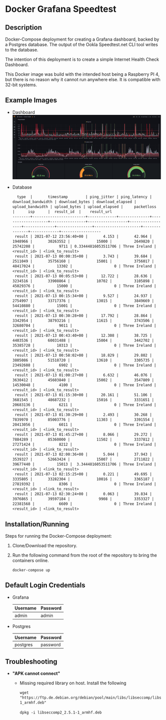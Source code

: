 # Docker Grafana Speedtest

## Description

Docker-Compose deployment for creating a Grafana dashboard, backed by a Postgres database. The output of the Ookla
Speedtest.net CLI tool writes to the database.

The intention of this deployment is to create a simple Internet Health Check Dashboard.

This Docker image was build with the intended host being a Raspberry PI 4, but there is no reason why it cannot run
anywhere else. It is compatible with 32-bit systems.

## Example Images

- Dashboard
  ![](./img/InternetHealthCheck%20-%20Grafana.png "Dashboard Example 1")

- Database

  ```
    type  |       timestamp        | ping_jitter | ping_latency | download_bandwidth | download_bytes | download_elapsed | upload_bandwidth | upload_bytes | upload_elapsed |     packetloss      |      isp      |  result_id  |    result_url
  --------+------------------------+-------------+--------------+--------------------+----------------+------------------+------------------+--------------+----------------+---------------------+---------------+-------------+------------------
   result | 2021-07-12 23:56:40+00 |       4.153 |       42.964 |            1948966 |       30263552 |            15000 |          2649820 |     25742208 |           9711 | 0.33444816053511706 | Three Ireland | <result_id> | <link_to_result>
   result | 2021-07-13 00:00:35+00 |       3.743 |       39.684 |            2511049 |       35756160 |            15001 |          3756017 |     48417024 |          13302 |                   0 | Three Ireland | <result_id> | <link_to_result>
   result | 2021-07-13 00:05:53+00 |      12.722 |       28.636 |            3234516 |       33908864 |            10702 |          3105898 |     45029376 |          15000 |                   0 | Three Ireland | <result_id> | <link_to_result>
   result | 2021-07-13 00:15:34+00 |       9.527 |       24.937 |            2754997 |       33717376 |            13015 |          3849669 |     54410880 |          15001 |                   0 | Three Ireland | <result_id> | <link_to_result>
   result | 2021-07-13 00:30:28+00 |      17.792 |       28.864 |            3342954 |       38793216 |            11615 |          3743506 |     32680704 |           9011 |                   0 | Three Ireland | <result_id> | <link_to_result>
   result | 2021-07-13 00:43:40+00 |      12.308 |       38.725 |            4403536 |       60031488 |            15004 |          3442702 |     35385728 |          10313 |                   0 | Three Ireland | <result_id> | <link_to_result>
   result | 2021-07-13 00:58:02+00 |      18.829 |       29.802 |            3805086 |       51518720 |            13610 |          3305735 |     23492608 |           6902 |                   0 | Three Ireland | <result_id> | <link_to_result>
   result | 2021-07-13 01:00:27+00 |       6.632 |       46.076 |            3630412 |       45603840 |            15002 |          3547809 |     14530048 |           4100 |                   0 | Three Ireland | <result_id> | <link_to_result>
   result | 2021-07-13 01:15:30+00 |      20.161 |       51.106 |            3681545 |       48687232 |            15016 |          3331651 |     20683136 |           6211 |                   0 | Three Ireland | <result_id> | <link_to_result>
   result | 2021-07-13 01:30:29+00 |       2.493 |       30.268 |            7839970 |       85003776 |            11303 |          3391554 |     20413056 |           6011 |                   0 | Three Ireland | <result_id> | <link_to_result>
   result | 2021-07-13 01:45:27+00 |       8.066 |       29.272 |            7884289 |       85360000 |            11502 |          3337812 |     27271424 |           8212 |                   0 | Three Ireland | <result_id> | <link_to_result>
   result | 2021-07-13 02:00:36+00 |       5.044 |       37.943 |            3539327 |       52663424 |            15007 |          2711022 |     39677440 |          15013 |  3.3444816053511706 | Three Ireland | <result_id> | <link_to_result>
   result | 2021-07-13 02:15:25+00 |       0.221 |       49.695 |            3335805 |       33282304 |            10016 |          3365187 |     27819392 |           8306 |                   0 | Three Ireland | <result_id> | <link_to_result>
   result | 2021-07-13 02:30:24+00 |       0.063 |       39.834 |            3976865 |       39597184 |             9908 |          3353327 |     22381568 |           6609 |                   0 | Three Ireland | <result_id> | <link_to_result>
  ```

## Installation/Running

Steps for running the Docker-Compose deployment:

1. Clone/Download the repository.

2. Run the following command from the root of the repository to bring the containers online.

   ```shell
   docker-compose up
   ```

## Default Login Credentials

- Grafana

  | Username | Password |
  |----------|----------|
  | admin    | admin    |

- Postgres

  | Username | Password |
  |----------|----------|
  | postgres | password |

## Troubleshooting

- **"APK cannot connect"**
    - Missing required library on host. Install the following

      ```shell
      wget "https://ftp.de.debian.org/debian/pool/main/libs/libseccomp/libseccomp2_2.5.1-1_armhf.deb"
      
      dpkg -i libseccomp2_2.5.1-1_armhf.deb
      ```

